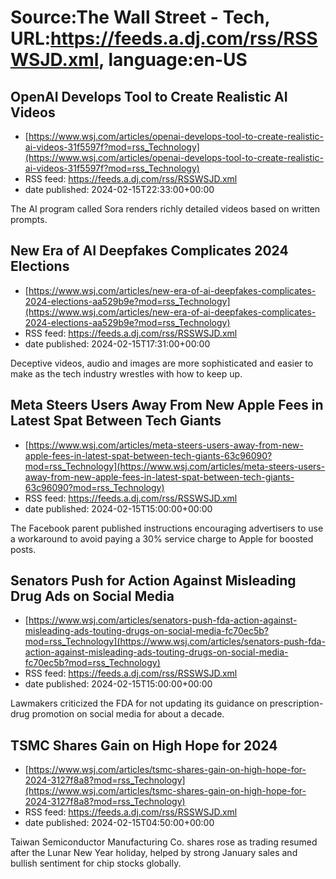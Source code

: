# Source:The Wall Street - Tech, URL:https://feeds.a.dj.com/rss/RSSWSJD.xml, language:en-US

## OpenAI Develops Tool to Create Realistic AI Videos
 - [https://www.wsj.com/articles/openai-develops-tool-to-create-realistic-ai-videos-31f5597f?mod=rss_Technology](https://www.wsj.com/articles/openai-develops-tool-to-create-realistic-ai-videos-31f5597f?mod=rss_Technology)
 - RSS feed: https://feeds.a.dj.com/rss/RSSWSJD.xml
 - date published: 2024-02-15T22:33:00+00:00

The AI program called Sora renders richly detailed videos based on written prompts.

## New Era of AI Deepfakes Complicates 2024 Elections
 - [https://www.wsj.com/articles/new-era-of-ai-deepfakes-complicates-2024-elections-aa529b9e?mod=rss_Technology](https://www.wsj.com/articles/new-era-of-ai-deepfakes-complicates-2024-elections-aa529b9e?mod=rss_Technology)
 - RSS feed: https://feeds.a.dj.com/rss/RSSWSJD.xml
 - date published: 2024-02-15T17:31:00+00:00

Deceptive videos, audio and images are more sophisticated and easier to make as the tech industry wrestles with how to keep up.

## Meta Steers Users Away From New Apple Fees in Latest Spat Between Tech Giants
 - [https://www.wsj.com/articles/meta-steers-users-away-from-new-apple-fees-in-latest-spat-between-tech-giants-63c96090?mod=rss_Technology](https://www.wsj.com/articles/meta-steers-users-away-from-new-apple-fees-in-latest-spat-between-tech-giants-63c96090?mod=rss_Technology)
 - RSS feed: https://feeds.a.dj.com/rss/RSSWSJD.xml
 - date published: 2024-02-15T15:00:00+00:00

The Facebook parent published instructions encouraging advertisers to use a workaround to avoid paying a 30% service charge to Apple for boosted posts.

## Senators Push for Action Against Misleading Drug Ads on Social Media
 - [https://www.wsj.com/articles/senators-push-fda-action-against-misleading-ads-touting-drugs-on-social-media-fc70ec5b?mod=rss_Technology](https://www.wsj.com/articles/senators-push-fda-action-against-misleading-ads-touting-drugs-on-social-media-fc70ec5b?mod=rss_Technology)
 - RSS feed: https://feeds.a.dj.com/rss/RSSWSJD.xml
 - date published: 2024-02-15T15:00:00+00:00

Lawmakers criticized the FDA for not updating its guidance on prescription-drug promotion on social media for about a decade.

## TSMC Shares Gain on High Hope for 2024
 - [https://www.wsj.com/articles/tsmc-shares-gain-on-high-hope-for-2024-3127f8a8?mod=rss_Technology](https://www.wsj.com/articles/tsmc-shares-gain-on-high-hope-for-2024-3127f8a8?mod=rss_Technology)
 - RSS feed: https://feeds.a.dj.com/rss/RSSWSJD.xml
 - date published: 2024-02-15T04:50:00+00:00

Taiwan Semiconductor Manufacturing Co. shares rose as trading resumed after the Lunar New Year holiday, helped by strong January sales and bullish sentiment for chip stocks globally.

